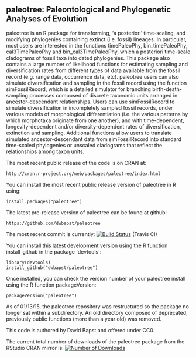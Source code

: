 ## paleotree: Paleontological and Phylogenetic Analyses of Evolution

paleotree is an R package for transforming, ‘a posteriori’ time-scaling, and modifying phylogenies containing extinct (i.e. fossil) lineages. In particular, most users are interested in the functions timePaleoPhy, bin_timePaleoPhy, cal3TimePaleoPhy and bin_cal3TimePaleoPhy, which a posteriori time-scale cladograms of fossil taxa into dated phylogenies. This package also contains a large number of likelihood functions for estimating sampling and diversification rates from different types of data available from the fossil record (e.g. range data, occurrence data, etc). paleotree users can also simulate diversification and sampling in the fossil record using the function simFossilRecord, which is a detailed simulator for branching birth-death-sampling processes composed of discrete taxonomic units arranged in ancestor-descendant relationships. Users can use simFossilRecord to simulate diversification in incompletely sampled fossil records, under various models of morphological differentiation (i.e. the various patterns by which morphotaxa originate from one another), and with time-dependent, longevity-dependent and/or diversity-dependent rates of diversification, extinction and sampling. Additional functions allow users to translate simulated ancestor-descendant data from simFossilRecord into standard time-scaled phylogenies or unscaled cladograms that reflect the relationships among taxon units.

The most recent public release of the code is on CRAN at:

	http://cran.r-project.org/web/packages/paleotree/index.html

You can install the most recent public release version of paleotree in R using:

	install.packages("paleotree")

The latest pre-release version of paleotree can be found at github:

	https://github.com/dwbapst/paleotree
	
The most recent commit is currently: [![Build Status](https://travis-ci.org/dwbapst/paleotree.svg?branch=master)](https://travis-ci.org/dwbapst/paleotree) (Travis CI)
	
You can install this latest development version using the R function install_github in the package 'devtools':

	library(devtools)
	install_github("dwbapst/paleotree")

Once installed, you can check the version number of your paleotree install using the R function packageVersion:

	packageVersion("paleotree")

As of 01/13/15, the paleotree repository was restructured so the package no longer sat within a subdirectory. An old directory composed of deprecated, previously public functions (more than a year old) was removed.

This code is authored by David Bapst and offered under CC0.

The current total number of downloads of the paleotree package from the RStudio CRAN mirror is: [![Number of Downloads](http://cranlogs.r-pkg.org/badges/grand-total/paleotree)](https://github.com/metacran/cranlogs.app)
